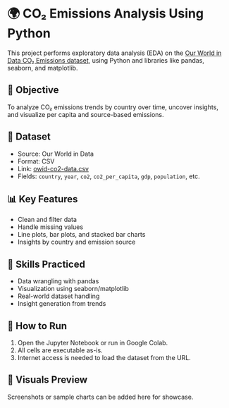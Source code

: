 # 🌍 CO₂ Emissions Analysis Using Python

This project performs exploratory data analysis (EDA) on the [Our World in Data CO₂ Emissions dataset](https://github.com/owid/co2-data), using Python and libraries like pandas, seaborn, and matplotlib.

## 📌 Objective
To analyze CO₂ emissions trends by country over time, uncover insights, and visualize per capita and source-based emissions.

## 🧾 Dataset
- Source: Our World in Data
- Format: CSV
- Link: [owid-co2-data.csv](https://raw.githubusercontent.com/owid/co2-data/master/owid-co2-data.csv)
- Fields: `country`, `year`, `co2`, `co2_per_capita`, `gdp`, `population`, etc.

## 📊 Key Features
- Clean and filter data
- Handle missing values
- Line plots, bar plots, and stacked bar charts
- Insights by country and emission source

## 🧠 Skills Practiced
- Data wrangling with pandas
- Visualization using seaborn/matplotlib
- Real-world dataset handling
- Insight generation from trends

## 🏁 How to Run
1. Open the Jupyter Notebook or run in Google Colab.
2. All cells are executable as-is.
3. Internet access is needed to load the dataset from the URL.

## 📸 Visuals Preview
Screenshots or sample charts can be added here for showcase.

